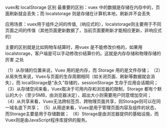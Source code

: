 vuex和 localStorage 区别
最重要的区别：vuex 中的数据是存储在内存中的，页面刷新就会丢失；而 localstorage 则是存储在计算机本地，刷新并不会丢失

应用场景：vuex用于组件之间的传值,（响应式的），localstorage则主要用于不同页面之间的传值（其他页面更新数据了，当前页面要刷新才能相应更新，非响应式的）

主要的区别就是比如购物车结算时，用vuex 是不能修改价格的，如果用localstorage，客户端是可以手动修改价结算价的。这就是内存存储和物理存储的厉害 之处

（1）从存储的位置来说，Vuex 用的是内存，而 Storage 用的是文件存储；
（2）从易失性来说，Vuex与页面的生存周期相同（如关闭页面、刷新等数据就会消失），而 localStorage是“永久”存储的，sessionStorage 生存于应用会话期间；
（3）从存储空间来看，Vuex取决于可用内存和浏览器的限制，Storage 都有个默认的大小（至少5MB，由浏览器决定），超出大小则需要用户同意增加空间；
（4）从共享来看，Vuex无法跨标签页、跨物理页面共享，则Storage则可以在同一域名底下共享；
（5）从用途来看，Vuex是用于管理页面内容及组件的状态，而Storage主要是用于存储数据；
（6）Storage是由浏览器提供的基础设施，而Vuex则是由JavaScript程序库提供的服务。


